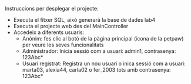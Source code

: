 Instruccions per desplegar el projecte:

- Executa el fitxer SQL, això generarà la base de dades lab4
- Executa el projecte web des del MainController
- Accedeix a diferents usuaris:
  - Anònim: fes clic al botó de la pàgina principal (icona de la petpaw) per veure les seves funcionalitats
  - Administrador: Inicia sessió com a usuari: admin1, contrasenya: 123Abc*
  - Usuari registrat: Registra un nou usuari o inica sessió com a usuari: marta03, alexia44, carla02 o fer_2003 tots amb contrasenya: 123Abc*
